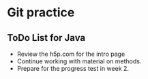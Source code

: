 # Git practice
## ToDo List for Java

* Review the h5p.com for the intro page
* Continue working with material on methods.
* Prepare for the progress test in week 2.
